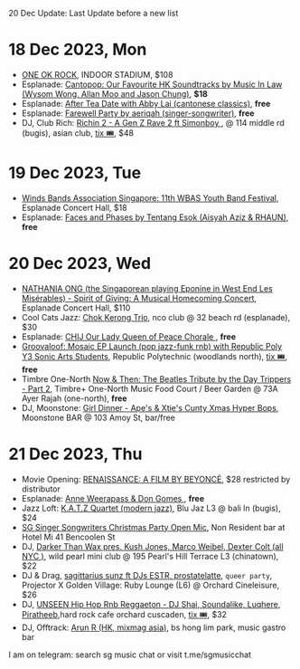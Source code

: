 20 Dec Update: Last Update before a new list

# 18 Dec 2023, Mon
- [ONE OK ROCK](https://ticketmaster.sg/activity/detail/23_oneokrock), INDOOR STADIUM, $108
- Esplanade: [Cantopop: Our Favourite HK Soundtracks by Music In Law (Wysom Wong, Allan Moo and Jason Chung)](https://esplanade.com/whats-on/festivals-and-series/series/coffee-morning-and-afternoon-tea/our-favourite-hk-soundtracks-by-music-in-law), **$18**
- Esplanade: [After Tea Date with Abby Lai (cantonese classics)](https://esplanade.com/whats-on/festivals-and-series/series/coffee-morning-and-afternoon-tea/after-tea-date-with-abby-lai), **free**
- Esplanade: [Farewell Party by aeriqah (singer-songwriter)](https://esplanade.com/whats-on/festivals-and-series/free-programmes/2023/come-together/farewell-party), **free**
- DJ, Club Rich: [Richin 2 - A Gen Z Rave 2 ft Simonboy ](https://instagram.com/p/C0eVdPQym0h/),  @ 114 middle rd (bugis), asian club, [tix 🎟](https://eventbrite.com/e/771410077307), $48

# 19 Dec 2023, Tue
- [Winds Bands Association Singapore: 11th WBAS Youth Band Festival](https://sistic.com.sg/events/wbas1223), Esplanade Concert Hall, $18
- Esplanade: [Faces and Phases by Tentang Esok (Aisyah Aziz & RHAUN)](https://esplanade.com/whats-on/festivals-and-series/free-programmes/2023/come-together/faces-and-phases), **free**

# 20 Dec 2023, Wed
- [NATHANIA ONG (the Singaporean playing Eponine in West End Les Misérables) - Spirit of Giving: A Musical Homecoming Concert](https://sistic.com.sg/events/giving1223), Esplanade Concert Hall, $110
- Cool Cats Jazz: [Chok Kerong Trio](https://feverup.com/m/129097), nco club @ 32 beach rd (esplanade), $30
- Esplanade: [CHIJ Our Lady Queen of Peace Chorale ](https://esplanade.com/whats-on/festivals-and-series/free-programmes/2023/come-together/chij-our-lady-queen-of-peace-chorale), **free**
- [Groovaloof: Mosaic EP Launch (pop jazz-funk rnb) with Republic Poly Y3 Sonic Arts Students](https://instagram.com/p/C0jRQI6Bd9e/), Republic Polytechnic (woodlands north),  [tix 🎟](https://eventbrite.sg/e/764557049717), **free**
- Timbre One-North [Now & Then: The Beatles Tribute by the Day Trippers - Part 2](https://instagram.com/p/C0fxtHoSHgn/), Timbre+ One-North Music Food Court / Beer Garden @ 73A Ayer Rajah (one-north), **free**
- DJ, Moonstone: [Girl Dinner - Ape's & Xtie's  Cunty Xmas Hyper Bops](https://instagram.com/p/C0gwV1OSUzz/), Moonstone BAR @ 103 Amoy St, bar/free

# 21 Dec 2023, Thu
- Movie Opening: [RENAISSANCE: A FILM BY BEYONCÉ](https://theprojector.sg/films-and-events/renaissance/), $28 restricted by distributor
- Esplanade: [Anne Weerapass & Don Gomes ](https://esplanade.com/whats-on/festivals-and-series/free-programmes/2023/come-together/anne-weerapass-and-don-gomes), **free**
- Jazz Loft: [K.A.T.Z Quartet (modern jazz)](https://eventbrite.sg/e/765546970597), Blu Jaz L3 @ bali ln (bugis), $24
- [SG Singer Songwriters Christmas Party Open Mic](https://peatix.com/event/3790856), Non Resident bar at Hotel Mi 41 Bencoolen St
- DJ, [Darker Than Wax pres. Kush Jones, Marco Weibel, Dexter Colt (all NYC )](https://eventbrite.sg/e/773581201197), wild pearl mini club @ 195 Pearl's Hill Terrace L3 (chinatown), $22
- DJ & Drag, [sagittarius sunz ft DJs ESTR, prostatelatte](https://sagsunz.peatix.com/), `queer party`, Projector X Golden Village: Ruby Lounge (L6) @ Orchard Cineleisure, $26
- DJ, [UNSEEN Hip Hop Rnb Reggaeton - DJ Shai, Soundalike, Luqhere, Piratheeb](https://instagram.com/p/C0OweZDxPI4/),hard rock cafe orchard cuscaden, [tix 🎟](https://eventbrite.com/e/763850516457), $32
- DJ, Offtrack: [Arun R (HK, mixmag asia)](https://instagram.com/p/Cz5buRmSfd9/), bs hong lim park, music gastro bar

I am on telegram: search sg music chat or visit t.me/sgmusicchat
